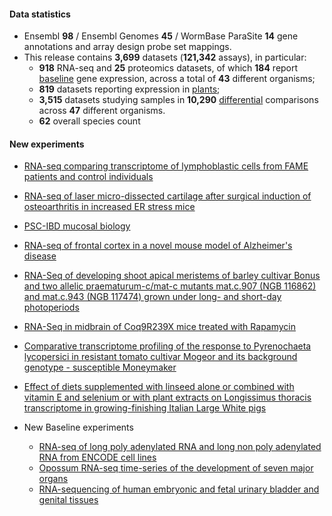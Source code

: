 #### Data statistics

- Ensembl **98** / Ensembl Genomes **45** / WormBase ParaSite **14** gene annotations and
  array design probe set mappings.   
- This release contains **3,699** datasets (**121,342** assays), in particular:            
  - **918** RNA-seq and **25** proteomics datasets, of which **184** report
    [baseline](https://www.ebi.ac.uk/gxa/baseline/experiments) gene expression, across a total of **43** different
    organisms;           
  - **819** datasets reporting expression in [plants](https://www.ebi.ac.uk/gxa/plant/experiments);               
  - **3,515** datasets studying samples in **10,290**
    [differential](https://www.ebi.ac.uk/gxa/help/index.html#differential-expression) comparisons across **47**
    different organisms.
  - **62** overall species count


#### New experiments

- [RNA-seq comparing transcriptome of lymphoblastic cells from FAME patients and control individuals](https://www.ebi.ac.uk/gxa/experiments/E-MTAB-8301)
- [RNA-seq of laser micro-dissected cartilage after surgical induction of osteoarthritis in increased ER stress mice](https://www.ebi.ac.uk/gxa/experiments/E-MTAB-8266)
- [PSC-IBD mucosal biology](https://www.ebi.ac.uk/gxa/experiments/E-MTAB-7915)
- [RNA-seq of frontal cortex in a novel mouse model of Alzheimer's disease](https://www.ebi.ac.uk/gxa/experiments/E-MTAB-7856)
- [RNA-Seq of developing shoot apical meristems of barley cultivar Bonus and two allelic praematurum-c/mat-c mutants mat.c.907 (NGB 116862) and mat.c.943 (NGB 117474) grown under long- and short-day photoperiods](https://www.ebi.ac.uk/gxa/experiments/E-MTAB-7807)
- [RNA-Seq in midbrain of Coq9R239X mice treated with Rapamycin](https://www.ebi.ac.uk/gxa/experiments/E-MTAB-7794)
- [Comparative transcriptome profiling of the response to Pyrenochaeta lycopersici in resistant tomato cultivar Mogeor and its background genotype - susceptible Moneymaker](https://www.ebi.ac.uk/gxa/experiments/E-MTAB-7689)
- [Effect of diets supplemented with linseed alone or combined with vitamin E and selenium or with plant extracts on Longissimus thoracis transcriptome in growing-finishing Italian Large White pigs](https://www.ebi.ac.uk/gxa/experiments/E-MTAB-7131)

- New Baseline experiments      
  - [RNA-seq of long poly adenylated RNA and long non poly adenylated RNA from ENCODE cell lines](https://www.ebi.ac.uk/gxa/experiments/E-GEOD-26284)
  - [Opossum RNA-seq time-series of the development of seven major organs](https://www.ebi.ac.uk/gxa/experiments/E-MTAB-6833)
  - [RNA-sequencing of human embryonic and fetal urinary bladder and genital tissues](https://www.ebi.ac.uk/gxa/experiments/E-MTAB-6592)

